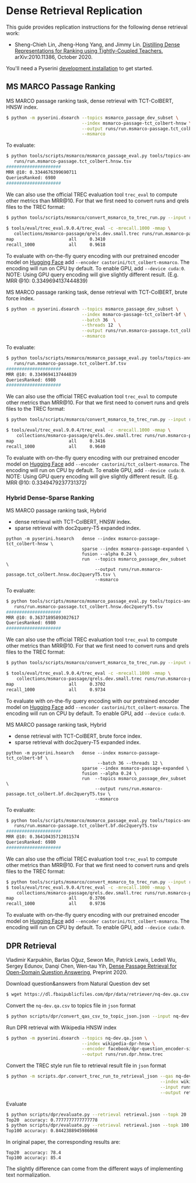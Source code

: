 # Dense Retrieval Replication

This guide provides replication instructions for the following dense retrieval work:

+ Sheng-Chieh Lin, Jheng-Hong Yang, and Jimmy Lin. [Distilling Dense Representations for Ranking using Tightly-Coupled Teachers.](https://arxiv.org/abs/2010.11386) arXiv:2010.11386, October 2020. 

You'll need a Pyserini [development installation](https://github.com/castorini/pyserini#development-installation) to get started.

## MS MARCO Passage Ranking

MS MARCO passage ranking task, dense retrieval with TCT-ColBERT, HNSW index.
```bash
$ python -m pyserini.dsearch --topics msmarco_passage_dev_subset \
                             --index msmarco-passage-tct_colbert-hnsw \
                             --output runs/run.msmarco-passage.tct_colbert.hnsw.tsv \
                             --msmarco 
```

To evaluate:

```bash
$ python tools/scripts/msmarco/msmarco_passage_eval.py tools/topics-and-qrels/qrels.msmarco-passage.dev-subset.txt \
   runs/run.msmarco-passage.tct_colbert.hnsw.tsv
#####################
MRR @10: 0.3344676399690711
QueriesRanked: 6980
#####################
```

We can also use the official TREC evaluation tool `trec_eval` to compute other metrics than MRR@10.
For that we first need to convert runs and qrels files to the TREC format:

```bash
$ python tools/scripts/msmarco/convert_msmarco_to_trec_run.py --input runs/run.msmarco-passage.tct_colbert.hnsw.tsv --output runs/run.msmarco-passage.tct_colbert.hnsw.trec
                                                            
$ tools/eval/trec_eval.9.0.4/trec_eval -c -mrecall.1000 -mmap \
   collections/msmarco-passage/qrels.dev.small.trec runs/run.msmarco-passage.tct_colbert.hnsw.trec
map                     all     0.3410
recall_1000             all     0.9618
```

To evaluate with on-the-fly query encoding with our pretrained encoder model
on [Hugging Face](https://huggingface.co/castorini/tct_colbert-msmarco/tree/main) add
`--encoder castorini/tct_colbert-msmarco`. The encoding will run on CPU by default. To enable GPU, add `--device cuda:0`.
NOTE: Using GPU query encoding will give slightly different result. (E.g. MRR @10: 0.3349694137444839)


MS MARCO passage ranking task, dense retrieval with TCT-ColBERT, brute force index.

```bash
$ python -m pyserini.dsearch --topics msmarco_passage_dev_subset \
                             --index msmarco-passage-tct_colbert-bf \
                             --batch 36  \
                             --threads 12  \
                             --output runs/run.msmarco-passage.tct_colbert.bf.tsv \
                             --msmarco
```

To evaluate:

```bash
$ python tools/scripts/msmarco/msmarco_passage_eval.py tools/topics-and-qrels/qrels.msmarco-passage.dev-subset.txt \
   runs/run.msmarco-passage.tct_colbert.bf.tsv
#####################
MRR @10: 0.3349694137444839
QueriesRanked: 6980
#####################
```

We can also use the official TREC evaluation tool `trec_eval` to compute other metrics than MRR@10. 
For that we first need to convert runs and qrels files to the TREC format:

```bash
$ python tools/scripts/msmarco/convert_msmarco_to_trec_run.py --input runs/run.msmarco-passage.tct_colbert.bf.tsv --output runs/run.msmarco-passage.tct_colbert.bf.trec

$ tools/eval/trec_eval.9.0.4/trec_eval -c -mrecall.1000 -mmap \
    collections/msmarco-passage/qrels.dev.small.trec runs/run.msmarco-passage.tct_colbert.bf.trec
map                     all     0.3416
recall_1000             all     0.9640
```

To evaluate with on-the-fly query encoding with our pretrained encoder model
on [Hugging Face](https://huggingface.co/castorini/tct_colbert-msmarco/tree/main) add
`--encoder castorini/tct_colbert-msmarco`. The encoding will run on CPU by default. To enable GPU, add `--device cuda:0`.
NOTE: Using GPU query encoding will give slightly different result. (E.g. MRR @10: 0.3349479237731372)


### Hybrid Dense-Sparse Ranking
MS MARCO passage ranking task, 
Hybrid
- dense retrieval with TCT-ColBERT, HNSW index.
- sparse retrieval with doc2query-T5 expanded index.

```
python -m pyserini.hsearch   dense --index msmarco-passage-tct_colbert-hnsw \
                             sparse --index msmarco-passage-expanded \
                             fusion --alpha 0.24 \
                             run  --topics msmarco_passage_dev_subset \
                                  --output runs/run.msmarco-passage.tct_colbert.hnsw.doc2queryT5.tsv \
                                  --msmarco
```

To evaluate:
```bash
$ python tools/scripts/msmarco/msmarco_passage_eval.py tools/topics-and-qrels/qrels.msmarco-passage.dev-subset.txt \
   runs/run.msmarco-passage.tct_colbert.hnsw.doc2queryT5.tsv
#####################
MRR @10: 0.36371895893027617
QueriesRanked: 6980
#####################
```

We can also use the official TREC evaluation tool `trec_eval` to compute other metrics than MRR@10. 
For that we first need to convert runs and qrels files to the TREC format:

```bash
$ python tools/scripts/msmarco/convert_msmarco_to_trec_run.py --input runs/run.msmarco-passage.tct_colbert.hnsw.doc2queryT5.tsv --output runs/run.msmarco-passage.tct_colbert.hnsw.doc2queryT5.trec

$ tools/eval/trec_eval.9.0.4/trec_eval -c -mrecall.1000 -mmap \
    collections/msmarco-passage/qrels.dev.small.trec runs/run.msmarco-passage.tct_colbert.hnsw.doc2queryT5.trec
map                     all     0.3702
recall_1000             all     0.9734
```
To evaluate with on-the-fly query encoding with our pretrained encoder model
on [Hugging Face](https://huggingface.co/castorini/tct_colbert-msmarco/tree/main) add
`--encoder castorini/tct_colbert-msmarco`. The encoding will run on CPU by default. To enable GPU, add `--device cuda:0`.

MS MARCO passage ranking task, 
Hybrid
- dense retrieval with TCT-ColBERT, brute force index.
- sparse retrieval with doc2query-T5 expanded index.

```
python -m pyserini.hsearch   dense --index msmarco-passage-tct_colbert-bf \
                                   --batch 36 --threads 12 \
                             sparse --index msmarco-passage-expanded \
                             fusion --alpha 0.24 \
                             run  --topics msmarco_passage_dev_subset \
                                  --output runs/run.msmarco-passage.tct_colbert.bf.doc2queryT5.tsv \
                                  --msmarco
```

To evaluate:
```bash
$ python tools/scripts/msmarco/msmarco_passage_eval.py tools/topics-and-qrels/qrels.msmarco-passage.dev-subset.txt \
   runs/run.msmarco-passage.tct_colbert.bf.doc2queryT5.tsv
#####################
MRR @10: 0.36410435712011574
QueriesRanked: 6980
#####################

```

We can also use the official TREC evaluation tool `trec_eval` to compute other metrics than MRR@10. 
For that we first need to convert runs and qrels files to the TREC format:

```bash
$ python tools/scripts/msmarco/convert_msmarco_to_trec_run.py --input runs/run.msmarco-passage.tct_colbert.bf.doc2queryT5.tsv --output runs/run.msmarco-passage.tct_colbert.bf.doc2queryT5.trec
$ tools/eval/trec_eval.9.0.4/trec_eval -c -mrecall.1000 -mmap \
    collections/msmarco-passage/qrels.dev.small.trec runs/run.msmarco-passage.tct_colbert.bf.doc2queryT5.trec
map                     all     0.3706
recall_1000             all     0.9736
```

To evaluate with on-the-fly query encoding with our pretrained encoder model
on [Hugging Face](https://huggingface.co/castorini/tct_colbert-msmarco/tree/main) add
`--encoder castorini/tct_colbert-msmarco`. The encoding will run on CPU by default. To enable GPU, add `--device cuda:0`.

## DPR Retrieval

Vladimir Karpukhin, Barlas Oğuz, Sewon Min, Patrick Lewis, Ledell Wu, Sergey Edunov, Danqi Chen, Wen-tau Yih, [Dense Passage Retrieval for Open-Domain Question Answering](https://arxiv.org/abs/2004.04906), Preprint 2020.


Download question&answers from Natural Question dev set
```bash
$ wget https://dl.fbaipublicfiles.com/dpr/data/retriever/nq-dev.qa.csv
```

Convert the `nq-dev.qa.csv` to topics file in `json` format
```bash
$ python scripts/dpr/convert_qas_csv_to_topic_json.json --input nq-dev.qa.csv --output nq-dev.qa.json
```

Run DPR retrieval with Wikipedia HNSW index
```bash
$ python -m pyserini.dsearch --topics nq-dev.qa.json \
                             --index wikipedia-dpr-hnsw \
                             --encoder facebook/dpr-question_encoder-single-nq-base \
                             --output runs/run.dpr.hnsw.trec 
```

Convert the TREC style run file to retrieval result file in `json` format
```bash
$ python -m scripts.dpr.convert_trec_run_to_retrieval_json --qas nq-dev.qa.json \
                                                           --index wikipedia-dpr \
                                                           --input runs/run.dpr.hnsw.trec \
                                                           --output retrieval.json
```

Evaluate
```bash
$ python scripts/dpr/evaluate.py --retrieval retrieval.json --topk 20
Top20  accuracy: 0.7777777777777778
$ python scripts/dpr/evaluate.py --retrieval retrieval.json --topk 100
Top100 accuracy: 0.8442388945986068
```

In original paper, the corresponding results are:
```
Top20  accuracy: 78.4
Top100 accuracy: 85.4
```
The slightly difference can come from the different ways of implementing text normalization.
